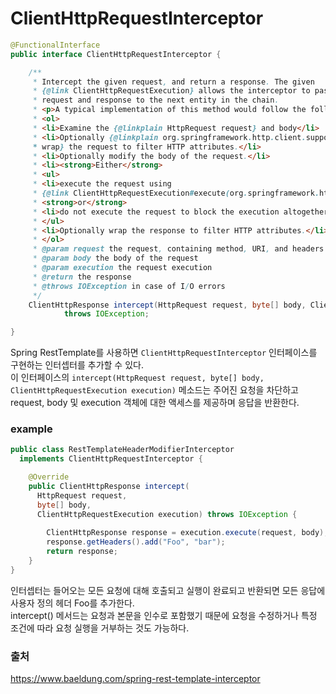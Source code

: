 # ClientHttpRequestInterceptor

```java
@FunctionalInterface
public interface ClientHttpRequestInterceptor {

	/**
	 * Intercept the given request, and return a response. The given
	 * {@link ClientHttpRequestExecution} allows the interceptor to pass on the
	 * request and response to the next entity in the chain.
	 * <p>A typical implementation of this method would follow the following pattern:
	 * <ol>
	 * <li>Examine the {@linkplain HttpRequest request} and body</li>
	 * <li>Optionally {@linkplain org.springframework.http.client.support.HttpRequestWrapper
	 * wrap} the request to filter HTTP attributes.</li>
	 * <li>Optionally modify the body of the request.</li>
	 * <li><strong>Either</strong>
	 * <ul>
	 * <li>execute the request using
	 * {@link ClientHttpRequestExecution#execute(org.springframework.http.HttpRequest, byte[])},</li>
	 * <strong>or</strong>
	 * <li>do not execute the request to block the execution altogether.</li>
	 * </ul>
	 * <li>Optionally wrap the response to filter HTTP attributes.</li>
	 * </ol>
	 * @param request the request, containing method, URI, and headers
	 * @param body the body of the request
	 * @param execution the request execution
	 * @return the response
	 * @throws IOException in case of I/O errors
	 */
	ClientHttpResponse intercept(HttpRequest request, byte[] body, ClientHttpRequestExecution execution)
			throws IOException;

}

```
Spring RestTemplate를 사용하면 `ClientHttpRequestInterceptor` 인터페이스를 구현하는 인터셉터를 추가할 수 있다.<br/>
이 인터페이스의 `intercept(HttpRequest request, byte[] body, ClientHttpRequestExecution execution)` 메소드는 주어진 요청을 차단하고 request, body 및 execution 객체에 대한 액세스를 제공하며 응답을 반환한다.

### example
```java
public class RestTemplateHeaderModifierInterceptor
  implements ClientHttpRequestInterceptor {

    @Override
    public ClientHttpResponse intercept(
      HttpRequest request, 
      byte[] body, 
      ClientHttpRequestExecution execution) throws IOException {
 
        ClientHttpResponse response = execution.execute(request, body);
        response.getHeaders().add("Foo", "bar");
        return response;
    }
}
```

인터셉터는 들어오는 모든 요청에 대해 호출되고 실행이 완료되고 반환되면 모든 응답에 사용자 정의 헤더 Foo를 추가한다.<br/>
intercept() 메서드는 요청과 본문을 인수로 포함했기 때문에 요청을 수정하거나 특정 조건에 따라 요청 실행을 거부하는 것도 가능하다.


### 출처
https://www.baeldung.com/spring-rest-template-interceptor
